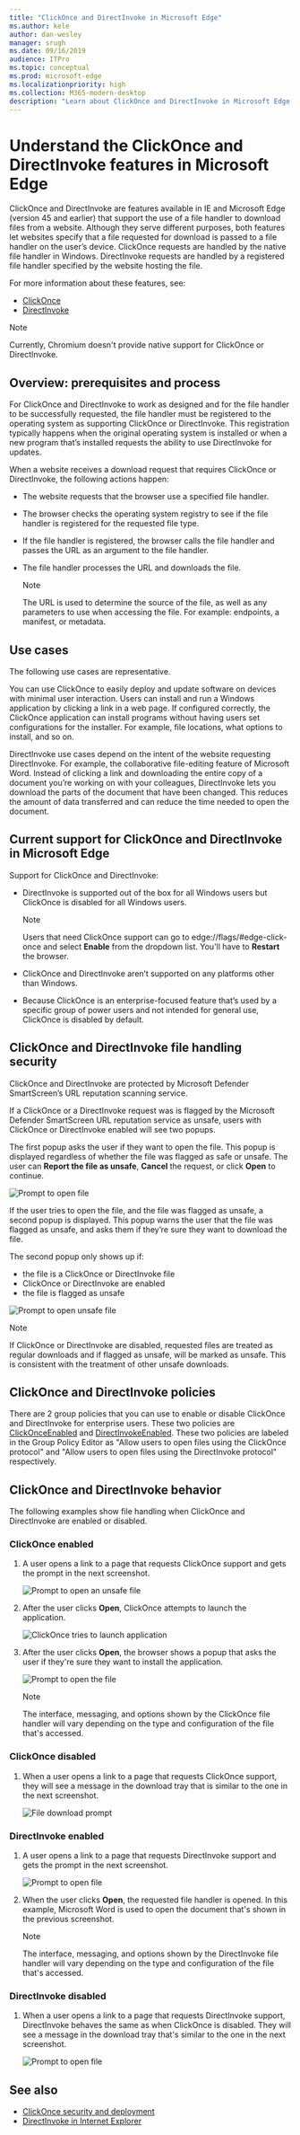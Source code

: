 ```yaml
---
title: "ClickOnce and DirectInvoke in Microsoft Edge"
ms.author: kele
author: dan-wesley
manager: srugh
ms.date: 09/16/2019
audience: ITPro
ms.topic: conceptual
ms.prod: microsoft-edge
ms.localizationpriority: high
ms.collection: M365-modern-desktop
description: "Learn about ClickOnce and DirectInvoke in Microsoft Edge."
---
```


# Understand the ClickOnce and DirectInvoke features in Microsoft Edge

ClickOnce and DirectInvoke are features available in IE and Microsoft Edge (version 45 and earlier) that support the use of a file handler to download files from a website. Although they serve different purposes, both features let websites specify that a file requested for download is passed to a file handler on the user’s device. ClickOnce requests are handled by the native file handler in Windows. DirectInvoke requests are handled by a registered file handler specified by the website hosting the file.

For more information about these features, see:

- [ClickOnce](https://docs.microsoft.com/visualstudio/deployment/clickonce-security-and-deployment?view=vs-2019)
- [DirectInvoke]( https://technet.microsoft.com/learning/jj215788(v=vs.94).aspx)

> [!NOTE]
> Currently, Chromium doesn't provide native support for ClickOnce or DirectInvoke.

## Overview: prerequisites and process

For ClickOnce and DirectInvoke to work as designed and for the file handler to be successfully requested, the file handler must be registered to the operating system as supporting ClickOnce or DirectInvoke. This registration typically happens when the original operating system is installed or when a new program that’s installed requests the ability to use DirectInvoke for updates.

When a website receives a download request that requires ClickOnce or DirectInvoke, the following actions happen:

- The website requests that the browser use a specified file handler.
- The browser checks the operating system registry to see if the file handler is registered for the requested file type.
- If the file handler is registered, the browser calls the file handler and passes the URL as an argument to the file handler.
- The file handler processes the URL and downloads the file.

  > [!NOTE]
  > The URL is used to determine the source of the file, as well as any parameters to use when accessing the file.  For example: endpoints, a manifest, or metadata.

## Use cases

The following use cases are representative.

You can use ClickOnce to easily deploy and update software on devices with minimal user interaction. Users can install and run a Windows application by clicking a link in a web page. If configured correctly, the ClickOnce application can install programs without having users set configurations for the installer. For example, file locations, what options to install, and so on.

DirectInvoke use cases depend on the intent of the website requesting DirectInvoke. For example, the collaborative file-editing feature of Microsoft Word. Instead of clicking a link and downloading the entire copy of a document you’re working on with your colleagues, DirectInvoke lets you download the parts of the document that have been changed. This reduces the amount of data transferred and can reduce the time needed to open the document.  

## Current support for ClickOnce and DirectInvoke in Microsoft Edge

Support for ClickOnce and DirectInvoke:

- DirectInvoke is supported out of the box for all Windows users but ClickOnce is disabled for all Windows users.

  > [!NOTE]
  > Users that need ClickOnce support can go to edge://flags/#edge-click-once and select **Enable** from the dropdown list. You'll have to **Restart** the browser.

- ClickOnce and DirectInvoke aren’t supported on any platforms other than Windows.
- Because ClickOnce is an enterprise-focused feature that’s used by a specific group of power users and not intended for general use, ClickOnce is disabled by default.

## ClickOnce and DirectInvoke file handling security

ClickOnce and DirectInvoke are protected by Microsoft Defender SmartScreen’s URL reputation scanning service.

If a ClickOnce or a DirectInvoke request was is flagged by the Microsoft Defender SmartScreen URL reputation service as unsafe, users with ClickOnce or DirectInvoke enabled will see two popups.

The first popup asks the user if they want to open the file. This popup is displayed regardless of whether the file was flagged as safe or unsafe. The user can **Report the file as unsafe**, **Cancel** the request, or click **Open** to continue.

   ![Prompt to open file](./media/edge-learn-more-co-di/edge-clickonce-modal-1.png)

If the user tries to open the file, and the file was flagged as unsafe, a second popup is displayed.  This popup warns the user that the file was flagged as unsafe, and asks them if they’re sure they want to download the file.

The second popup only shows up if:

- the file is a ClickOnce or DirectInvoke file
- ClickOnce or DirectInvoke are enabled
- the file is flagged as unsafe

 ![Prompt to open unsafe file](./media/edge-learn-more-co-di/edge-clickonce-modal-2.png)

> [!NOTE]
> If ClickOnce or DirectInvoke are disabled, requested files are treated as regular downloads and if flagged as unsafe, will be marked as unsafe. This is consistent with the treatment of other unsafe downloads.

## ClickOnce and DirectInvoke policies

There are 2 group policies that you can use to enable or disable ClickOnce and DirectInvoke for enterprise users. These two policies are [ClickOnceEnabled](https://docs.microsoft.com/DeployEdge/microsoft-edge-policies#clickonceenabled) and [DirectInvokeEnabled](https://docs.microsoft.com/DeployEdge/microsoft-edge-policies#directinvokeenabled). These two policies are labeled in the Group Policy Editor as "Allow users to open files using the ClickOnce protocol" and "Allow users to open files using the DirectInvoke protocol" respectively.

## ClickOnce and DirectInvoke behavior

The following examples show file handling when ClickOnce and DirectInvoke are enabled or disabled.

### ClickOnce enabled

1. A user opens a link to a page that requests ClickOnce support and gets the prompt in the next screenshot.

   ![Prompt to open an unsafe file](./media/edge-learn-more-co-di/edge-clickonce-enabled-1.png)

2. After the user clicks **Open**, ClickOnce attempts to launch the application.

   ![ClickOnce tries to launch application](./media/edge-learn-more-co-di/edge-clickonce-enabled-launch-app.png)

3. After the user clicks **Open**, the browser shows a popup that asks the user if they're sure they want to install the application.

   ![Prompt to open the file](./media/edge-learn-more-co-di/edge-clickonce-enabled-2.png)

   > [!NOTE]
   > The interface, messaging, and options shown by the ClickOnce file handler will vary depending on the type and configuration of the file that's accessed.

### ClickOnce disabled

1. When a user opens a link to a page that requests ClickOnce support, they will see a message in the download tray that is similar to the one in the next screenshot.

   ![File download prompt](./media/edge-learn-more-co-di/edge-clickonce-disabled-1.png)

### DirectInvoke enabled

1. A user opens a link to a page that requests DirectInvoke support and gets the prompt in the next screenshot.

   ![Prompt to open file](./media/edge-learn-more-co-di/edge-directinvoke-open-link-1.png)

2. When the user clicks **Open**, the requested file handler is opened. In this example, Microsoft Word is used to open the document that's shown in the previous screenshot.

   > [!NOTE]
   > The interface, messaging, and options shown by the DirectInvoke file handler will vary depending on the type and configuration of the file that's accessed.

### DirectInvoke disabled

1. When a user opens a link to a page that requests DirectInvoke support, DirectInvoke behaves the same as when ClickOnce is disabled. They will see a message in the download tray that's similar to the one in the next screenshot.

   ![Prompt to open file](./media/edge-learn-more-co-di/edge-directinvoke-open-link-2.png)

## See also

- [ClickOnce security and deployment](https://go.microsoft.com/fwlink/?linkid=2099880)
- [DirectInvoke in Internet Explorer](https://go.microsoft.com/fwlink/?linkid=2099871)
